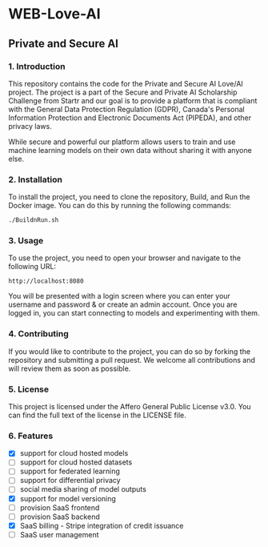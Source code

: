 # WEB-Love-AI

##  Private and Secure AI

### 1. Introduction

This repository contains the code for the Private and Secure AI Love/AI project. The project is a part of the Secure and Private AI Scholarship Challenge from Startr and our goal is to provide a platform that is compliant with the General Data Protection Regulation (GDPR), Canada's Personal Information Protection and Electronic Documents Act (PIPEDA), and other privacy laws.

While secure and powerful our platform allows users to train and use machine learning models on their own data without sharing it with anyone else.

### 2. Installation

To install the project, you need to clone the repository, Build, and Run the Docker image. You can do this by running the following commands:

```bash
./BuildnRun.sh
```

### 3. Usage

To use the project, you need to open your browser and navigate to the following URL:

```
http://localhost:8080
```

You will be presented with a login screen where you can enter your username and password & or create an admin account. Once you are logged in, you can start connecting to models and experimenting with them.

### 4. Contributing

If you would like to contribute to the project, you can do so by forking the repository and submitting a pull request. We welcome all contributions and will review them as soon as possible.

### 5. License

This project is licensed under the Affero General Public License v3.0. You can find the full text of the license in the LICENSE file.



### 6. Features

- [x] support for cloud hosted models
- [ ] support for cloud hosted datasets
- [ ] support for federated learning
- [ ] support for differential privacy
- [ ] social media sharing of model outputs
- [x] support for model versioning
- [ ] provision SaaS frontend
- [ ] provision SaaS backend
- [x] SaaS billing - Stripe integration of credit issuance
- [ ] SaaS user management